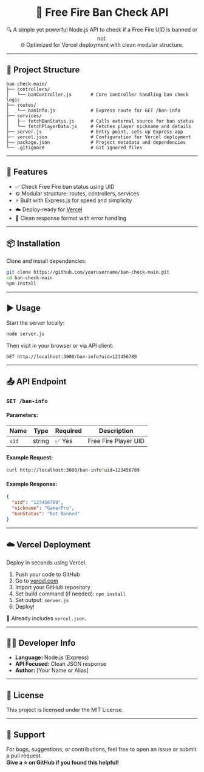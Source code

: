 <h1 align="center">🚫 Free Fire Ban Check API</h1>
<p align="center">
  🔍 A simple yet powerful Node.js API to check if a Free Fire UID is banned or not.<br/>
  🌐 Optimized for Vercel deployment with clean modular structure.
</p>

---

## 📂 Project Structure

```
ban-check-main/
├── controllers/
│   └── banController.js       # Core controller handling ban check logic
├── routes/
│   └── banInfo.js             # Express route for GET /ban-info
├── services/
│   ├── fetchBanStatus.js      # Calls external source for ban status
│   └── fetchPlayerData.js     # Fetches player nickname and details
├── server.js                  # Entry point, sets up Express app
├── vercel.json                # Configuration for Vercel deployment
├── package.json               # Project metadata and dependencies
└── .gitignore                 # Git ignored files
```

---

## 🚀 Features

- ✅ Check Free Fire ban status using UID
- ⚙️ Modular structure: routes, controllers, services
- ⚡ Built with Express.js for speed and simplicity
- ☁️ Deploy-ready for [Vercel](https://vercel.com)
- 🔄 Clean response format with error handling

---

## 📦 Installation

Clone and install dependencies:

```bash
git clone https://github.com/yourusername/ban-check-main.git
cd ban-check-main
npm install
```

---

## ▶️ Usage

Start the server locally:

```bash
node server.js
```

Then visit in your browser or via API client:

```
GET http://localhost:3000/ban-info?uid=123456789
```

---

## 📤 API Endpoint

### `GET /ban-info`

#### Parameters:
| Name | Type | Required | Description |
|------|------|----------|-------------|
| `uid` | string | ✅ Yes | Free Fire Player UID |

#### Example Request:
```bash
curl http://localhost:3000/ban-info?uid=123456789
```

#### Example Response:
```json
{
  "uid": "123456789",
  "nickname": "GamerPro",
  "banStatus": "Not Banned"
}
```

---

## ☁️ Vercel Deployment

Deploy in seconds using Vercel.

1. Push your code to GitHub
2. Go to [vercel.com](https://vercel.com/import)
3. Import your GitHub repository
4. Set build command (if needed): `npm install`
5. Set output: `server.js`
6. Deploy!

📝 Already includes `vercel.json`.

---

## 👨‍💻 Developer Info

- **Language:** Node.js (Express)
- **API Focused:** Clean JSON response
- **Author:** [Your Name or Alias]

---

## 📝 License

This project is licensed under the MIT License.

---

## 🙌 Support

For bugs, suggestions, or contributions, feel free to open an issue or submit a pull request.  
**Give a ⭐ on GitHub if you found this helpful!**

